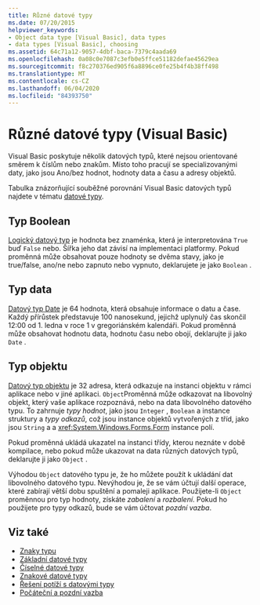 ```yaml
---
title: Různé datové typy
ms.date: 07/20/2015
helpviewer_keywords:
- Object data type [Visual Basic], data types
- data types [Visual Basic], choosing
ms.assetid: 64c71a12-9057-4dbf-baca-7379c4aada69
ms.openlocfilehash: 0a08c0e7087c3efb0e5ffce51182defae45629ea
ms.sourcegitcommit: f8c270376ed905f6a8896ce0fe25b4f4b38ff498
ms.translationtype: MT
ms.contentlocale: cs-CZ
ms.lasthandoff: 06/04/2020
ms.locfileid: "84393750"
---
```

# <a name="miscellaneous-data-types-visual-basic"></a>Různé datové typy (Visual Basic)
Visual Basic poskytuje několik datových typů, které nejsou orientované směrem k číslům nebo znakům. Místo toho pracují se specializovanými daty, jako jsou Ano/bez hodnot, hodnoty data a času a adresy objektů.  
  
 Tabulka znázorňující souběžné porovnání Visual Basic datových typů najdete v tématu [datové typy](../../../language-reference/data-types/index.md).  
  
## <a name="boolean-type"></a>Typ Boolean  
 [Logický datový typ](../../../language-reference/data-types/boolean-data-type.md) je hodnota bez znaménka, která je interpretována `True` buď `False` nebo. Šířka jeho dat závisí na implementaci platformy. Pokud proměnná může obsahovat pouze hodnoty se dvěma stavy, jako je true/false, ano/ne nebo zapnuto nebo vypnuto, deklarujete je jako `Boolean` .  
  
## <a name="date-type"></a>Typ data  
 [Datový typ Date](../../../language-reference/data-types/date-data-type.md) je 64 hodnota, která obsahuje informace o datu a čase. Každý přírůstek představuje 100 nanosekund, jejichž uplynulý čas skončil 12:00 od 1. ledna v roce 1 v gregoriánském kalendáři. Pokud proměnná může obsahovat hodnotu data, hodnotu času nebo obojí, deklarujte ji jako `Date` .  
  
## <a name="object-type"></a>Typ objektu  
 [Datový typ objektu](../../../language-reference/data-types/object-data-type.md) je 32 adresa, která odkazuje na instanci objektu v rámci aplikace nebo v jiné aplikaci. `Object`Proměnná může odkazovat na libovolný objekt, který vaše aplikace rozpoznává, nebo na data libovolného datového typu. To zahrnuje *typy hodnot*, jako jsou `Integer` , `Boolean` a instance struktury a *typy odkazů*, což jsou instance objektů vytvořených z tříd, jako jsou `String` a a <xref:System.Windows.Forms.Form> instance polí.  
  
 Pokud proměnná ukládá ukazatel na instanci třídy, kterou neznáte v době kompilace, nebo pokud může ukazovat na data různých datových typů, deklarujte ji jako `Object` .  
  
 Výhodou `Object` datového typu je, že ho můžete použít k ukládání dat libovolného datového typu. Nevýhodou je, že se vám účtují další operace, které zabírají větší dobu spuštění a pomaleji aplikace. Použijete-li `Object` proměnnou pro typ hodnoty, získáte *zabalení* a *rozbalení*. Pokud ho použijete pro typy odkazů, bude se vám účtovat *pozdní vazba*.  
  
## <a name="see-also"></a>Viz také

- [Znaky typu](type-characters.md)
- [Základní datové typy](elementary-data-types.md)
- [Číselné datové typy](numeric-data-types.md)
- [Znakové datové typy](character-data-types.md)
- [Řešení potíží s datovými typy](troubleshooting-data-types.md)
- [Počáteční a pozdní vazba](../early-late-binding/index.md)
